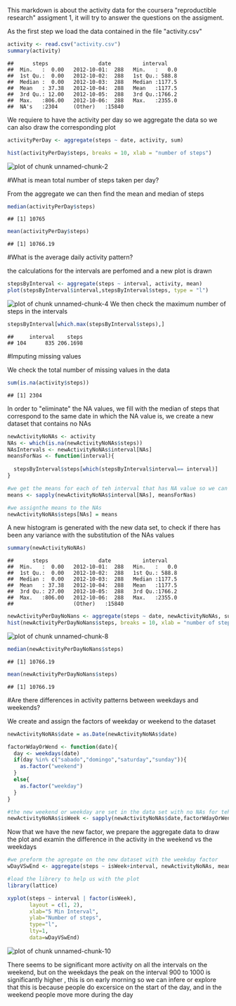 

This markdown is about the activity data for the coursera "reproductible research" assigment 1, it will try to answer the questions on the assigment.

As the first step we load the data contained in the file "activity.csv" 

```r
activity <- read.csv("activity.csv")
summary(activity)
```

```
##      steps                date          interval     
##  Min.   :  0.00   2012-10-01:  288   Min.   :   0.0  
##  1st Qu.:  0.00   2012-10-02:  288   1st Qu.: 588.8  
##  Median :  0.00   2012-10-03:  288   Median :1177.5  
##  Mean   : 37.38   2012-10-04:  288   Mean   :1177.5  
##  3rd Qu.: 12.00   2012-10-05:  288   3rd Qu.:1766.2  
##  Max.   :806.00   2012-10-06:  288   Max.   :2355.0  
##  NA's   :2304     (Other)   :15840
```

We requiere to have the activity per day so we aggregate the data so we can also draw the corresponding plot

```r
activityPerDay <- aggregate(steps ~ date, activity, sum)

hist(activityPerDay$steps, breaks = 10, xlab = "number of steps")
```

![plot of chunk unnamed-chunk-2](figure/unnamed-chunk-2-1.png)

#What is mean total number of steps taken per day?

From the aggregate we can then find the mean and median of steps


```r
median(activityPerDay$steps)
```

```
## [1] 10765
```

```r
mean(activityPerDay$steps)
```

```
## [1] 10766.19
```

#What is the average daily activity pattern?

the calculations for the intervals are perfomed and a new plot is drawn

```r
stepsByInterval <- aggregate(steps ~ interval, activity, mean)
plot(stepsByInterval$interval,stepsByInterval$steps, type = "l")
```

![plot of chunk unnamed-chunk-4](figure/unnamed-chunk-4-1.png)
We then check the maximum number of steps in the intervals


```r
stepsByInterval[which.max(stepsByInterval$steps),]
```

```
##     interval    steps
## 104      835 206.1698
```

#Imputing missing values

We check the total number of missing values in the data

```r
sum(is.na(activity$steps))
```

```
## [1] 2304
```

In order to "eliminate" the NA values, we fill with the median of steps that correspond to the same date in which the NA value is, we create a new dataset that contains no NAs


```r
newActivityNoNAs <- activity
NAs <- which(is.na(newActivityNoNAs$steps))
NAsIntervals <- newActivityNoNAs$interval[NAs]
meansForNas <- function(interval){
  
  stepsByInterval$steps[which(stepsByInterval$interval== interval)]
}

#we get the means for each of teh interval that has NA value so we can fill those
means <- sapply(newActivityNoNAs$interval[NAs], meansForNas)

#we assignthe means to the NAs
newActivityNoNAs$steps[NAs] = means
```
A new histogram is generated with the new data set, to check if there has been any variance with the substitution of the NAs values


```r
summary(newActivityNoNAs)
```

```
##      steps                date          interval     
##  Min.   :  0.00   2012-10-01:  288   Min.   :   0.0  
##  1st Qu.:  0.00   2012-10-02:  288   1st Qu.: 588.8  
##  Median :  0.00   2012-10-03:  288   Median :1177.5  
##  Mean   : 37.38   2012-10-04:  288   Mean   :1177.5  
##  3rd Qu.: 27.00   2012-10-05:  288   3rd Qu.:1766.2  
##  Max.   :806.00   2012-10-06:  288   Max.   :2355.0  
##                   (Other)   :15840
```

```r
newActivityPerDayNoNans <- aggregate(steps ~ date, newActivityNoNAs, sum)
hist(newActivityPerDayNoNans$steps, breaks = 10, xlab = "number of steps (no NANs)")
```

![plot of chunk unnamed-chunk-8](figure/unnamed-chunk-8-1.png)

```r
median(newActivityPerDayNoNans$steps)
```

```
## [1] 10766.19
```

```r
mean(newActivityPerDayNoNans$steps)
```

```
## [1] 10766.19
```

#Are there differences in activity patterns between weekdays and weekends?

We create and assign the factors of weekday or weekend to the dataset 


```r
newActivityNoNAs$date = as.Date(newActivityNoNAs$date)

factorWdayOrWend <- function(date){
  day <- weekdays(date)
  if(day %in% c("sabado","domingo","saturday","sunday")){
    as.factor("weekend")
  }
  else{
    as.factor("weekday")
  }
}

#the new weekend or weekday are set in the data set with no NAs for teh actovity
newActivityNoNAs$isWeek <- sapply(newActivityNoNAs$date,factorWdayOrWend)
```

Now that we have the new factor, we prepare the aggregate data to draw the plot and examin the difference in the activity in the weekend vs the weekdays


```r
#we preform the agregate on the new dataset with the weekday factor
wDayVSwEnd <- aggregate(steps ~ isWeek+interval, newActivityNoNAs, mean)

#load the librery to help us with the plot
library(lattice)

xyplot(steps ~ interval | factor(isWeek),
       layout = c(1, 2),
       xlab="5 Min Interval",
       ylab="Number of steps",
       type="l",
       lty=1,
       data=wDayVSwEnd)
```

![plot of chunk unnamed-chunk-10](figure/unnamed-chunk-10-1.png)

There seems to be significant more activity on all the intervals on the weekend, but on the weekdays the peak on the interval 900 to 1000 is significantly higher , this is on early morning so we can infere or explore that this is because people do excersice on the start of the day, and in the weekend people move more during the day
